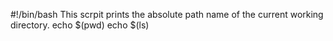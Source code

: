 #!/bin/bash
This scrpit prints the absolute path name of the current working directory.
echo $(pwd)
echo $(ls)
